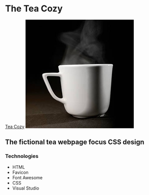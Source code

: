# The Tea Cozy
[Tea Cozy](https://fdromer.github.io/tea_cozy/)
![Hot cup of Tea](images/img-warm-cup-tea.jpg)
## The fictional tea webpage focus CSS design
### Technologies
+ HTML
+ Favicon
+ Font Awesome 
+ CSS 
+ Visual Studio

